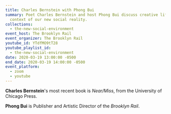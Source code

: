 ```yaml
---
title: Charles Bernstein with Phong Bui
summary: Poet Charles Bernstein and host Phong Bui discuss creative life in the
  context of our new social reality.
collections:
  - the-new-social-environment
event_host: The Brooklyn Rail
event_organizer: The Brooklyn Rail
youtube_id: YTdfMO9tT28
youtube_playlist_id:
  - the-new-social-environment
date: 2020-03-19 13:00:00 -0500
end_date: 2020-03-19 14:00:00 -0500
event_platform:
  - zoom
  - youtube
---
```

**Charles Bernstein**'s most recent book is *Near/Miss*, from the University of Chicago Press.

**Phong Bui** is Publisher and Artistic Director of the *Brooklyn Rail*.